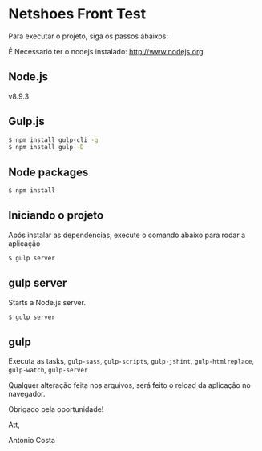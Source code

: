 # Netshoes Front Test

Para executar o projeto, siga os passos abaixos:

É Necessario ter o nodejs instalado:
http://www.nodejs.org

## Node.js
v8.9.3

## Gulp.js

```bash
$ npm install gulp-cli -g
$ npm install gulp -D
```

## Node packages

```bash
$ npm install
```

## Iniciando o projeto

Após instalar as dependencias, execute o comando abaixo para rodar a aplicação

```bash
$ gulp server
```

## gulp server
Starts a Node.js server.

```bash
$ gulp server
```

## gulp

Executa as tasks,
`gulp-sass`,
`gulp-scripts`,
`gulp-jshint`,
`gulp-htmlreplace`,
`gulp-watch`,
`gulp-server`

Qualquer alteração feita nos arquivos, será feito o reload da aplicação no navegador.

Obrigado pela oportunidade!

Att,

Antonio Costa